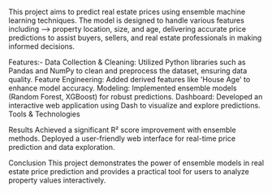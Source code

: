 This project aims to predict real estate prices using ensemble machine learning techniques. 
The model is designed to handle various features including -->
property location, size, and age, delivering accurate price predictions to assist buyers, sellers, and real estate professionals in making informed decisions.

Features:-
Data Collection & Cleaning: Utilized Python libraries such as Pandas and NumPy to clean and preprocess the dataset, ensuring data quality.
Feature Engineering: Added derived features like 'House Age' to enhance model accuracy.
Modeling: Implemented ensemble models (Random Forest, XGBoost) for robust predictions.
Dashboard: Developed an interactive web application using Dash to visualize and explore predictions.
Tools & Technologies

Results
Achieved a significant R² score improvement with ensemble methods.
Deployed a user-friendly web interface for real-time price prediction and data exploration.

Conclusion
This project demonstrates the power of ensemble models in real estate price prediction and provides a practical tool for users to analyze property values interactively.
